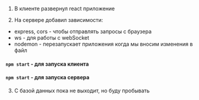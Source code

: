 1. В клиенте развернул react приложение

2) На сервере добавил зависимости: 
* express, cors - чтобы отправлять запросы с браузера
* ws - для работы с webSocket
* nodemon - перезапускает приложения когда мы вносим изменения в файл

#### `npm start` - для запуска клиента
#### `npm start` - для запуска сервера

3) С базой данных пока не выходит, но буду пробывать